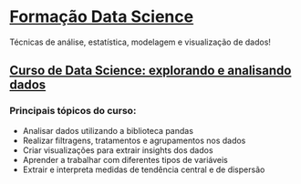 # [Formação Data Science](https://cursos.alura.com.br/formacao-data-science)
Técnicas de análise, estatística, modelagem e visualização de dados!
## [Curso de Data Science: explorando e analisando dados](https://cursos.alura.com.br/course/data-science-explorando-analisando-dados)


### Principais tópicos do curso:

- Analisar dados utilizando a biblioteca pandas
- Realizar filtragens, tratamentos e agrupamentos nos dados
- Criar visualizações para extrair insights dos dados
- Aprender a trabalhar com diferentes tipos de variáveis
- Extrair e interpreta medidas de tendência central e de dispersão



